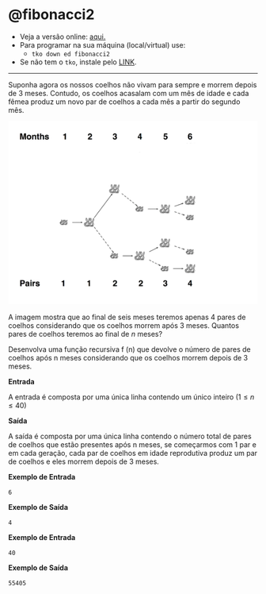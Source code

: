 # @fibonacci2

- Veja a versão online: [aqui.](https://github.com/qxcodeed/arcade/blob/master/base/fibonacci2/Readme.md)
- Para programar na sua máquina (local/virtual) use:
  - `tko down ed fibonacci2`
- Se não tem o `tko`, instale pelo [LINK](https://github.com/senapk/tko#tko).

---

Suponha agora os nossos coelhos não vivam para sempre e morrem depois de 3 meses. Contudo, os coelhos acasalam com um mês de idade e cada fêmea produz um novo par de coelhos a cada mês a partir do segundo mês.

![Fibonacci](https://github.com/WladimirTavares/ED2024.1/blob/main/Fibonacci2/Fibonacci.png?raw=true)


A imagem mostra que ao final de seis meses teremos apenas 4 pares de coelhos considerando que os coelhos morrem após 3 meses. 
Quantos pares de coelhos teremos ao final de $n$ meses?

Desenvolva uma função recursiva f (n) que devolve o número de pares de coelhos após n meses considerando que os coelhos morrem depois de 3 meses.

**Entrada**

A entrada é composta por uma única linha contendo um único inteiro ($1 \leq n \leq 40$)

**Saída**

A saída é composta por uma única linha contendo o número total de pares de coelhos que estão presentes após n meses, se começarmos com 1 par e em cada geração, cada par de coelhos em idade reprodutiva produz um par de coelhos e eles morrem depois de 3 meses.

**Exemplo de Entrada**
```
6
```

**Exemplo de Saída**
```
4
```

**Exemplo de Entrada**
```
40
```

**Exemplo de Saída**
```
55405
```
